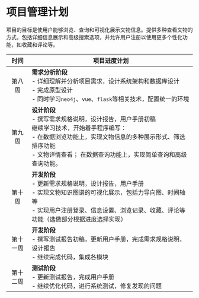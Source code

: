 # 项目管理计划

项目的目标是使用户能够浏览、查询和可视化展示文物信息。提供多种查看文物的方式，包括详细信息展示和高级搜索选项，并允许用户注册以使用更多个性化功能，如收藏和评论等。

|   时间   | 项目进度计划                                                 |
| :------: | ------------------------------------------------------------ |
|  第八周  | **需求分析阶段**<br />- 详细理解并分析项目需求，设计系统架构和数据库设计<br />- 完成原型设计<br />- 同时学习`neo4j`、`vue`、`flask`等相关技术，配置统一的环境 |
|  第九周   | **设计阶段**<br />- 撰写需求规格说明，设计报告，用户手册初稿<br />继续学习技术，开始着手程序编写：<br />- 在数据浏览功能上，实现文物信息的多种展示形式、筛选排序功能<br />- 文物详情查看； 在数据查询功能上，实现简单查询和高级查询功能。 |
|  第十周   | **开发阶段**<br />- 更新需求规格说明，设计报告，用户手册<br />- 实现文物知识图谱的可视化展示，包括力导向图、时间轴等 <br />- 实现用户注册登录、信息设置、浏览记录、收藏、评论等功能（选做部分根据进度选择实现） |
| 第十一周  | **开发阶段**<br />- 撰写测试报告初稿，更新用户手册，完成需求规格说明，设计报告<br />- 继续完成代码，集成各模块 |
| 第十二周  | **测试阶段**<br />- 更新测试报告，完成用户手册<br />- 继续优化代码，进行系统测试，修复发现的问题 |

